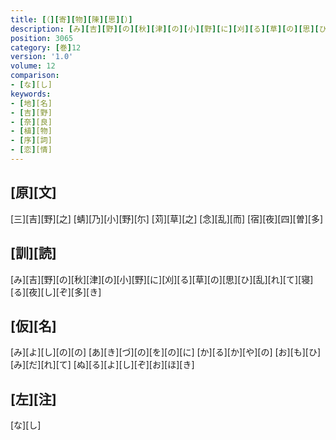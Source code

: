 ```yaml
---
title: [（][寄][物][陳][思][）]
description: [み][吉][野][の][秋][津][の][小][野][に][刈][る][草][の][思][ひ][乱][れ][て][寝][る][夜][し][ぞ][多][き]
position: 3065
category: [巻]12
version: '1.0'
volume: 12
comparison:
- [な][し]
keywords:
- [地][名]
- [吉][野]
- [奈][良]
- [植][物]
- [序][詞]
- [恋][情]
---
```


## [原][文]

[三][吉][野][之] [蜻][乃][小][野][尓] [苅][草][之] [念][乱][而] [宿][夜][四][曽][多]

## [訓][読]

[み][吉][野][の][秋][津][の][小][野][に][刈][る][草][の][思][ひ][乱][れ][て][寝][る][夜][し][ぞ][多][き]

## [仮][名]

[み][よ][し][の][の] [あ][き][づ][の][を][の][に] [か][る][か][や][の] [お][も][ひ][み][だ][れ][て] [ぬ][る][よ][し][ぞ][お][ほ][き]

## [左][注]

[な][し]
